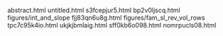 abstract.html
untitled.html
s3fcepjur5.html
bp2v0ljscq.html
figures/int_and_slope
fjj83qn6u8g.html
figures/fam_sl_rev_vol_rows
tpc7c95k4io.html
ukjkjbmlaig.html
sff0kb6o098.html
nomrpucls08.html